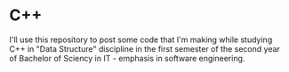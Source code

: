 # C++
I'll use this repository to post some code that I'm making while studying C++ in "Data Structure" discipline in the first semester of
the second year of Bachelor of Sciency in IT - emphasis in software engineering.
